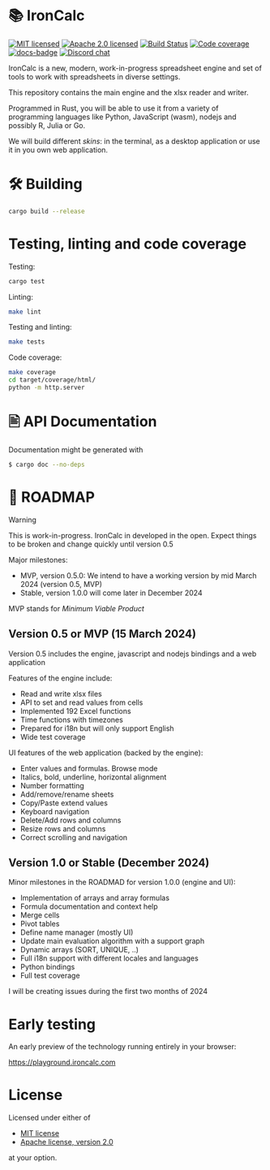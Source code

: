 # 📚 IronCalc

[![MIT licensed][mit-badge]][mit-url]
[![Apache 2.0 licensed][apache-badge]][apache-url]
[![Build Status][actions-badge]][actions-url]
[![Code coverage][codecov-badge]][codecov-url]
[![docs-badge]][docs-url]
[![Discord chat][discord-badge]][discord-url]

[mit-badge]: https://img.shields.io/badge/license-MIT-blue.svg
[mit-url]: https://github.com/ironcalc/IronCalc/blob/main/LICENSE-MIT

[apache-badge]: https://img.shields.io/badge/License-Apache_2.0-blue.svg
[apache-url]: https://github.com/ironcalc/IronCalc/blob/main/LICENSE-Apache-2.0

[codecov-badge]: https://codecov.io/gh/ironcalc/IronCalc/graph/badge.svg?token=ASJX12CHNR
[codecov-url]: https://codecov.io/gh/ironcalc/IronCalc

[actions-badge]: https://github.com/ironcalc/ironcalc/actions/workflows/rust-build-test.yaml/badge.svg
[actions-url]: https://github.com/ironcalc/IronCalc/actions/workflows/rust-build-test.yaml?query=workflow%3ARust+branch%3Amain

[docs-url]: https://docs.rs/ironcalc
[docs-badge]: https://img.shields.io/docsrs/ironcalc?logo=rust&style=flat-square

[discord-badge]: https://img.shields.io/discord/1206947691058171904.svg?logo=discord&style=flat-square
[discord-url]: https://discord.gg/zZYWfh3RHJ

IronCalc is a new, modern, work-in-progress spreadsheet engine and set of tools to work with spreadsheets in diverse settings.

This repository contains the main engine and the xlsx reader and writer.

Programmed in Rust, you will be able to use it from a variety of programming languages like Python, JavaScript (wasm), nodejs and possibly R, Julia or Go.

We will build different _skins_: in the terminal, as a desktop application or use it in you own web application.

# 🛠️ Building

```bash
cargo build --release
```

# Testing, linting and code coverage

Testing:
```bash
cargo test
```

Linting:
```bash
make lint
```

Testing and linting:
```bash
make tests
```

Code coverage:
```bash
make coverage
cd target/coverage/html/
python -m http.server
```

# 🖹 API Documentation

Documentation might be generated with

```bash
$ cargo doc --no-deps
```

# 📝 ROADMAP

> [!WARNING]  
> This is work-in-progress. IronCalc in developed in the open. Expect things to be broken and change quickly until version 0.5

Major milestones:

* MVP, version 0.5.0: We intend to have a working version by mid March 2024 (version 0.5, MVP)
* Stable, version 1.0.0 will come later in December 2024

MVP stands for _Minimum Viable Product_

## Version 0.5 or MVP (15 March 2024)

Version 0.5 includes the engine, javascript and nodejs bindings and a web application

Features of the engine include:

* Read and write xlsx files
* API to set and read values from cells
* Implemented 192 Excel functions
* Time functions with timezones
* Prepared for i18n but will only support English
* Wide test coverage

UI features of the web application (backed by the engine):

* Enter values and formulas. Browse mode
* Italics, bold, underline, horizontal alignment
* Number formatting
* Add/remove/rename sheets
* Copy/Paste extend values
* Keyboard navigation
* Delete/Add rows and columns
* Resize rows and columns
* Correct scrolling and navigation

## Version 1.0 or Stable (December 2024)

Minor milestones in the ROADMAD for version 1.0.0 (engine and UI):

* Implementation of arrays and array formulas
* Formula documentation and context help
* Merge cells
* Pivot tables
* Define name manager (mostly UI)
* Update main evaluation algorithm with a support graph
* Dynamic arrays (SORT, UNIQUE, ..)
* Full i18n support with different locales and languages
* Python bindings
* Full test coverage

I will be creating issues during the first two months of 2024

# Early testing

An early preview of the technology running entirely in your browser:

https://playground.ironcalc.com



# License

Licensed under either of

* [MIT license](LICENSE-MIT)
* [Apache license, version 2.0](LICENSE-Apache-2.0)

at your option.